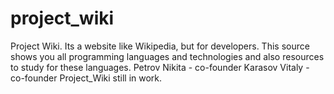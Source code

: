 # project_wiki
Project Wiki. Its a website like Wikipedia, but for developers.
This source shows you all programming languages and technologies
and also resources to study for these languages.
Petrov Nikita - co-founder
Karasov Vitaly - co-founder
Project_Wiki still in work.
